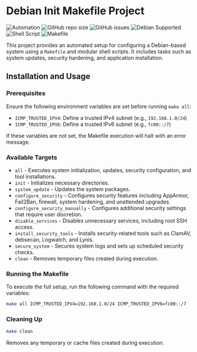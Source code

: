 # Debian Init Makefile Project


![Automation](https://img.shields.io/badge/Automation-100%25-brightgreen)
![GitHub repo size](https://img.shields.io/github/repo-size/ouroborosng/debian-init-makefile)
![GitHub issues](https://img.shields.io/github/issues/ouroborosng/debian-init-makefile)
![Debian Supported](https://img.shields.io/badge/OS-Debian-blue?logo=debian)
![Shell Script](https://img.shields.io/badge/Shell-Bash-4EAA25?logo=gnu-bash&logoColor=white)
![Makefile](https://img.shields.io/badge/Build-Makefile-brightgreen)

This project provides an automated setup for configuring a Debian-based system using a `Makefile` and modular shell scripts. It includes tasks such as system updates, security hardening, and application installation.

## Installation and Usage

### Prerequisites
Ensure the following environment variables are set before running `make all`:
- `ICMP_TRUSTED_IPV4`: Define a trusted IPv4 subnet (e.g., `192.168.1.0/24`)
- `ICMP_TRUSTED_IPV6`: Define a trusted IPv6 subnet (e.g., `fc00::/7`)

If these variables are not set, the Makefile execution will halt with an error message.

### Available Targets

- `all` - Executes system initialization, updates, security configuration, and tool installations.
- `init` - Initializes necessary directories.
- `system_update` - Updates the system packages.
- `configure_security` - Configures security features including AppArmor, Fail2Ban, firewall, system hardening, and unattended upgrades.
- `configure_security_manually` - Configures additional security settings that require user discretion.
- `disable_services` - Disables unnecessary services, including root SSH access.
- `install_security_tools` - Installs security-related tools such as ClamAV, debsecan, Logwatch, and Lynis.
- `secure_system` - Secures system logs and sets up scheduled security checks.
- `clean` - Removes temporary files created during execution.

### Running the Makefile

To execute the full setup, run the following command with the required variables:

```sh
make all ICMP_TRUSTED_IPV4=192.168.1.0/24 ICMP_TRUSTED_IPV6=fc00::/7
```

### Cleaning Up

``` sh
make clean
```

Removes any temporary or cache files created during execution.
